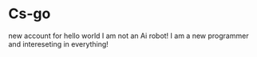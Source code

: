 # Cs-go
new account for hello world
I am not an Ai robot! 
I am a new programmer and intereseting in everything!
